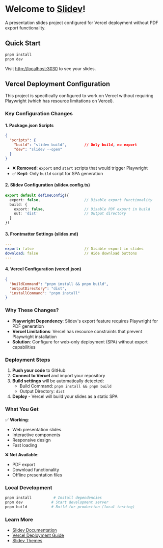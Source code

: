 # Welcome to [Slidev](https://github.com/slidevjs/slidev)!

A presentation slides project configured for Vercel deployment without PDF export functionality.

## Quick Start

```bash
pnpm install
pnpm dev
```

Visit <http://localhost:3030> to see your slides.

## Vercel Deployment Configuration

This project is specifically configured to work on Vercel without requiring Playwright (which has resource limitations on Vercel).

### Key Configuration Changes

#### 1. **Package.json Scripts**
```json
{
  "scripts": {
    "build": "slidev build",        // Only build, no export
    "dev": "slidev --open"
  }
}
```
- ❌ **Removed**: `export` and `start` scripts that would trigger Playwright
- ✅ **Kept**: Only `build` script for SPA generation

#### 2. **Slidev Configuration (slidev.config.ts)**
```typescript
export default defineConfig({
  export: false,                    // Disable export functionality
  build: {
    export: false,                  // Disable PDF export in build
    out: 'dist'                     // Output directory
  }
})
```

#### 3. **Frontmatter Settings (slides.md)**
```yaml
---
export: false                       // Disable export in slides
download: false                     // Hide download buttons
---
```

#### 4. **Vercel Configuration (vercel.json)**
```json
{
  "buildCommand": "pnpm install && pnpm build",
  "outputDirectory": "dist",
  "installCommand": "pnpm install"
}
```

### Why These Changes?

- **Playwright Dependency**: Slidev's export feature requires Playwright for PDF generation
- **Vercel Limitations**: Vercel has resource constraints that prevent Playwright installation
- **Solution**: Configure for web-only deployment (SPA) without export capabilities

### Deployment Steps

1. **Push your code** to GitHub
2. **Connect to Vercel** and import your repository
3. **Build settings** will be automatically detected:
   - Build Command: `pnpm install && pnpm build`
   - Output Directory: `dist`
4. **Deploy** - Vercel will build your slides as a static SPA

### What You Get

✅ **Working**: 
- Web presentation slides
- Interactive components
- Responsive design
- Fast loading

❌ **Not Available**:
- PDF export
- Download functionality
- Offline presentation files

### Local Development

```bash
pnpm install          # Install dependencies
pnpm dev             # Start development server
pnpm build           # Build for production (local testing)
```

### Learn More

- [Slidev Documentation](https://sli.dev/)
- [Vercel Deployment Guide](https://vercel.com/docs)
- [Slidev Themes](https://sli.dev/themes/gallery)
